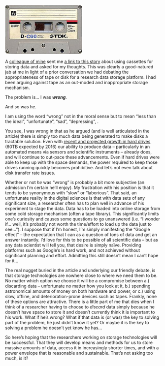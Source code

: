 
<img alt='Cassette' src='/assets/images/Tdkc60cassette.jpg' class='blogimage img-responsive'>

A [colleague of mine](http://it.toolbox.com/people/ebegoli/) sent me [a link to this story](http://www.newscientist.com/article/mg21628875.500-cassette-tapes-are-the-future-of-big-data-storage.html)
about using cassettes for storing data and asked for my thoughts. This was clearly a good-natured jab at me in light of a prior
conversation we had debating the appropriateness of tape or disk for a research data storage platform. I had been
arguing against tape as an out-moded and inappropriate storage mechanism.

The problem is… I was __*wrong*__.

And so was he.

I am using the word “wrong” not in the moral sense but to mean “less than the ideal”, “unfortunate”, “sad”,
“depressing”, <enter your own term here>.

You see, I was wrong in that as he argued (and is well articulated in the article) there is simply too much data being
generated to make disks a tractable solution. Even with
[recent and projected growth in hard drives](http://www.computerworld.com/s/article/9227382/60TB_disk_drives_could_be_a_reality_in_2016)
(60TB expected by 2016) our ability to produce data – particularly in an automated means via sensors and scientific
instruments – already does, and will continue to out-pace these advancements. Even if hard drives were able to keep up
with the space demands, the power required to keep those drives running quickly becomes prohibitive. And let’s not even
talk about disk transfer rate issues.

Whether or not *he* was “wrong” is probably a bit more subjective (an admission I’m certain he’ll enjoy). My
frustration with his position is that it tends to be synonymous with “slow” or “laborious”. That said, an unfortunate
reality in the digital sciences is that with data sets of any significant size, a researcher often has to plan well in
advance of his experiment to stage the data. Data has to be loaded into online storage from some cold storage mechanism
(often a tape library). This significantly limits one’s curiosity and causes some questions to go unanswered (i.e.
“I wonder if… well, it’s probably not worth the time/effort to load up the data just to see…”).  I suppose that if I’m
honest, I’m simply manifesting the “Google effect” – the expectation that I can as a question of tons of data and get
an answer instantly. I’d love for this to be possible of all scientific data – but as any data scientist will tell you,
that desire is simply naïve. Providing platforms such as Google’s is hard work, and not achieved without significant
planning and effort. Admitting this still doesn’t mean I can’t hope for it…

The real nugget buried in the article and underlying our friendly debate, is that storage technologies are nowhere
close to where we need them to be. No matter which option we choose it will be a compromise between a.) discarding
data – unfortunate no matter how you look at it, b.) spending astronomical amounts of money on both hardware and power,
or  c.) using slow, offline, and deterioration-prone devices such as tapes. Frankly, none of these options are
attractive. There is a little part of me that dies when I think of a researcher having to choose to *discard* data
simply because he doesn’t have space to store it and doesn’t currently think it is important to his work. What if he’s
wrong? What if that data is (or was) the key to solving part of the problem, he just didn’t know it yet? Or maybe it is
the key to solving a problem he doesn’t yet know he has…

So here’s hoping that the researchers working on storage technologies will be successful. That they will develop means
and methods for us to store massive amounts of data, access it in increasingly shorter times, and with a power envelope
that is reasonable and sustainable.  That’s not asking too much, is it?